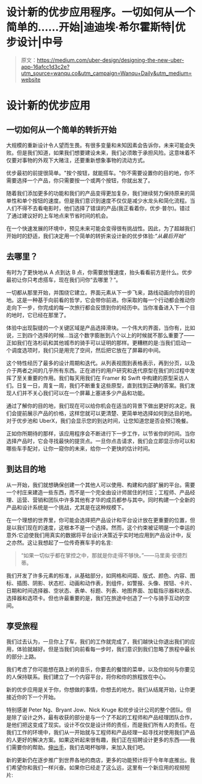 # 设计新的优步应用程序。一切如何从一个简单的……开始|迪迪埃·希尔霍斯特|优步设计|中号

> 原文：<https://medium.com/uber-design/designing-the-new-uber-app-16afcc1d3c2e?utm_source=wanqu.co&utm_campaign=Wanqu+Daily&utm_medium=website>

# **设计新的优步应用**

## 一切如何从一个简单的转折开始



大规模的重新设计令人望而生畏。有很多变量和未知因素会告诉你，未来可能会失败。但是我们知道，如果我们想要建设未来，我们必须敢于承担风险。这意味着不仅要对事物的外观下大赌注，还要重新想象事物的流动方式。

优步最初的前提很简单。"按个按钮，就能搭车。"你不需要设置你的目的地，你不需要选择一个产品，你只需要按一个或两个按钮，你就出发了。

随着我们添加更多的功能和我们的产品变得更加复杂，我们继续努力保持原来的简单性和单个按钮的速度。但是我们意识到速度不仅仅是减少水龙头和简化流程。当人们不得不去看电影时，他们选择了错误的产品(我正看着你，优步·普尔)。错过了通过建议好的上车地点来节省时间的机会。

在一个快速发展的环境中，预见未来可能会变得很有挑战性。因此，为了超越我们开始时的舒适，我们决定用一个简单的转折来设计新的优步体验:*“从最后开始”*

## **去哪里？**

有时为了更快地从 A 点到达 B 点，你需要放慢速度，抬头看看前方是什么。优步最初让你只考虑搭车，现在我们问你“去哪里？”。

一切都从那里开始，并围绕它建立。界面元素从下一步飞来，路线动画向你的目的地。这是一种基于向前看的哲学，它会带你前进。你采取的每一个行动都会推动你走向下一步，你完成的每一次旅行都会反馈到你的经历中。当你准备进入下一个目的地时，它已经在那里了。



体验中出现裂缝的一个关键区域是产品选择滑块。一个伟大的界面，当你有，比如说，三到四个选择的时候…当这个数字膨胀到八个以上的时候就不那么重要了——正如我们在洛杉矶和其他城市的骑手可以证明的那样。更糟糕的是:当我们启动一个调度选项时，我们只是用完了空间，然后把它放在了屏幕的中间。

这个特性经历了最多的设计周期和迭代。从列表视图到表格表示，再到分页，以及介于两者之间的几乎所有东西。正在进行的用户研究和迭代原型在我们的过程中发挥了至关重要的作用。我们每天用我们在 Framer 和 Swift 中构建的原型采访人们。日复一日，周复一周，我们不断重复这些原型，直到找到正确的答案。我们发现人们并不关心我们可以在一个屏幕上塞进多少产品和功能。

通过了解你的目的地，我们现在可以给你机会在适当的背景下做出更好的决定。我们会提前展示产品的价格，这样您就可以更清楚、更简单地选择如何到达目的地。对于优步池和 UberX，我们会显示您的到达时间，让您知道您是否会预订晚餐。



正如你所期待的那样，该应用程序会不断进行下一步工作，以节省你的时间。当你选择产品时，它会寻找最快的提货点。一旦你点击请求，我们会立即显示你可以和哪些车手配对，让你一窥你的未来，给你一个更快的估计时间。

## **到达目的地**

从一开始，我们就想确保创建一个其他人可以使用、构建和内部扩展的平台。需要一个村庄来建造一些东西，而不是一个完全由设计师居住的村庄；工程师、产品经理、运营、营销和团队中许多其他有才华的成员都参与其中。同时构建一个全新的产品和设计系统是一个挑战，尤其是在这种规模下。

在一个理想的世界里，你可能会选择把产品设计和平台设计放在更重要的位置，但是以我们现在的速度，这根本不是一个选择。然而，这个约束被证明是一个幸运的意外:它迫使我们用真实的数据将平台设计决策近乎实时地应用到产品设计中，反之亦然。这让我想起了一位传奇赛车手的名言:

> “如果一切似乎都在掌控之中，那就是你走得不够快。”——马里奥·安德烈蒂。

我们开发了许多元素的标准，从基础部分，如网格和间距、版式、颜色、内容、图标、插图、阴影、状态栏、动画和动作表，到组件，如警报、头像、按钮、卡片、日期和时间选择器、空状态、表单、标题、列表、地图界面、加载指示器和状态、选择器和选项卡。但也许最重要的是，我们在旅途中创造了一个与骑手互动的空间。



## **享受旅程**

我们过去认为，一旦你上了车，我们的工作就完成了，我们越快让你退出我们的应用，体验就越好。但是当我们向前看每一步时，我们意识到我们忽略了旅程中最长的部分:上路。

我们考虑了你可能想在路上听的音乐，你要去的餐馆的菜单，以及你如何与你要见的人保持联系。我们建立了一个内容平台，将你和你的旅程放在中心。



新的优步应用是关于你，你想做的事情，你想去的地方。我们从结尾开始，让你更接近你的下一个开始。

特别感谢 Peter Ng、Bryant Jow、Nick Kruge 和优步设计公司的整个团队。但是除了设计之外，最有收获的部分是与一个了不起的工程师和产品经理团队合作，是他们把这变成了现实。设计不仅仅是设计师的责任，而是我们所有人的责任。在我们工作的环境中，我们从一开始就与工程师和产品经理一起寻找对使用我们产品的人更好的解决方案。如果这听起来很有趣，我们正在招聘设计更多的东西——我们需要你的帮助。[伸出手](https://www.linkedin.com/in/dhilhorst)，我们去喝杯咖啡，来加入我们吧。

新的更新仍在逐步推广到世界各地的商店，更多的功能预计将于今年年底推出。我们希望你和我们一样兴奋。如果你已经走了这么远，这里有一个新应用的视频短片:









